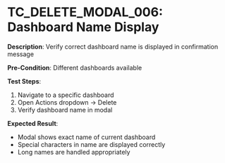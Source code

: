 # TC_DELETE_MODAL_006: Dashboard Name Display

**Description**: Verify correct dashboard name is displayed in confirmation message

**Pre-Condition**: Different dashboards available

**Test Steps**:
1. Navigate to a specific dashboard
2. Open Actions dropdown → Delete
3. Verify dashboard name in modal

**Expected Result**:
- Modal shows exact name of current dashboard
- Special characters in name are displayed correctly
- Long names are handled appropriately